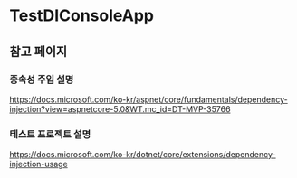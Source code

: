# TestDIConsoleApp


## 참고 페이지


### 종속성 주입 설명  
https://docs.microsoft.com/ko-kr/aspnet/core/fundamentals/dependency-injection?view=aspnetcore-5.0&WT.mc_id=DT-MVP-35766


### 테스트 프로젝트 설명
https://docs.microsoft.com/ko-kr/dotnet/core/extensions/dependency-injection-usage